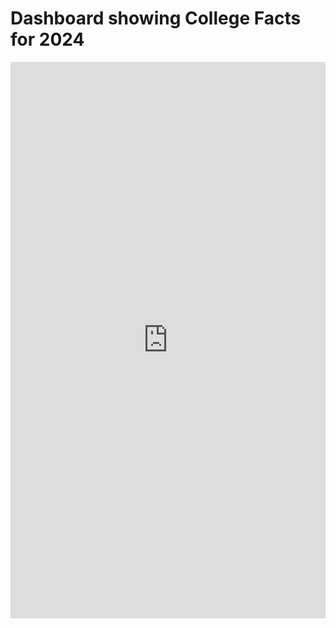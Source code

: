 # Dashboard showing College Facts for 2024
<iframe src="https://insights.arcgis.com/#/embed/e933c94d160845e3b2fb78395b6b3bf4" width="100%" height="890" frameborder="0"></iframe>
